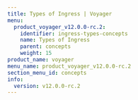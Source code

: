 ```yaml
---
title: Types of Ingress | Voyager
menu:
  product_voyager_v12.0.0-rc.2:
    identifier: ingress-types-concepts
    name: Types of Ingress
    parent: concepts
    weight: 15
product_name: voyager
menu_name: product_voyager_v12.0.0-rc.2
section_menu_id: concepts
info:
  version: v12.0.0-rc.2
---
```



